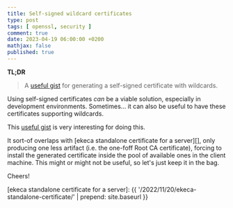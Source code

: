 ```yaml
---
title: Self-signed wildcard certificates
type: post
tags: [ openssl, security ]
comment: true
date: 2023-04-19 06:00:00 +0200
mathjax: false
published: true
---
```


**TL;DR**

> A [useful gist][] for generating a self-signed certificate with wildcards.

Using self-signed certificates *can* be a viable solution, especially in
development environments. Sometimes... it can also be useful to have these
certificates supporting wildcards.

This [useful gist][] is very interesting for doing this.

It sort-of overlaps with [ekeca standalone certificate for a server][], only
producing one less artifact (i.e. the one-foff Root CA certificate), forcing
to install the generated certificate inside the pool of available ones in
the client machine. This might or might not be useful, so let's just keep it
in the bag.

Cheers!

[useful gist]: https://gist.github.com/dmadisetti/16006751fd6e1526fa9c2f2e1660e8e3
[ekeca standalone certificate for a server]: {{ '/2022/11/20/ekeca-standalone-certificate/' | prepend: site.baseurl }}
